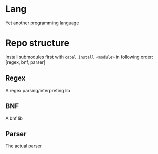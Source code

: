 Lang
====

Yet another programming language

Repo structure
==============

Install submodules first with ````cabal install <module>```` in following order: [regex, bnf, parser]

Regex
-----

A regex parsing/interpreting lib

BNF
---

A bnf lib

Parser
------

The actual parser

